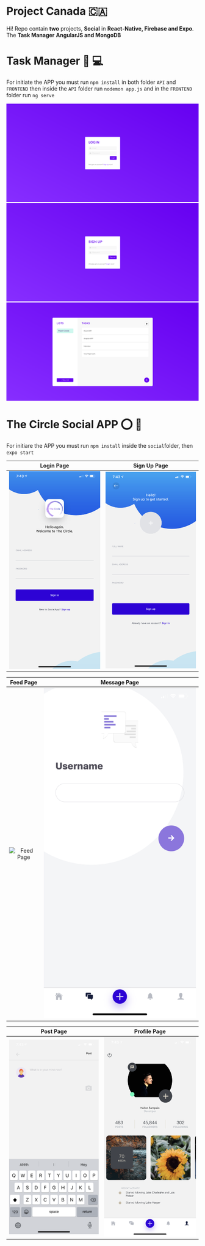 
# Project Canada 🇨🇦

Hi! Repo contain **two** projects, **Social** in **React-Native, Firebase and Expo**. The **Task Manager** **AngularJS and MongoDB**


# Task Manager 📝 💻

For initiate the APP you must run `npm install` in both folder `API` and `FRONTEND` then inside the `API` folder run `nodemon app.js` and in the `FRONTEND` folder run `ng serve`

![Login Page](https://github.com/heitorsampaio/project-canada/blob/master/task-manager/screenshots/loginPage.png)
![Sign Up Page](https://github.com/heitorsampaio/project-canada/blob/master/task-manager/screenshots/signUpPage.png)
![Main Page](https://github.com/heitorsampaio/project-canada/blob/master/task-manager/screenshots/mainPage.png)

# The Circle Social APP ⭕ 📱

For initiare the APP you must run `npm install` inside the `social`folder, then `expo start`

Login Page            |  Sign Up Page
:-------------------------:|:-------------------------:
![Login Page](https://github.com/heitorsampaio/project-canada/blob/master/social/screenshots/loginPage.PNG)|![Sign Up Page](https://github.com/heitorsampaio/project-canada/blob/master/social/screenshots/singUpPage.PNG)

Feed Page            |  Message Page
:-------------------------:|:-------------------------:
![Feed Page](https://github.com/heitorsampaio/project-canada/blob/master/social/screenshots/feedPage.PNG)| ![Message Page](https://github.com/heitorsampaio/project-canada/blob/master/social/screenshots/msgPage.PNG)

Post Page           |  Profile Page
:-------------------------:|:-------------------------:
![Post Page](https://github.com/heitorsampaio/project-canada/blob/master/social/screenshots/postPage.PNG) | ![Profile Page](https://github.com/heitorsampaio/project-canada/blob/master/social/screenshots/profilePage.PNG)
